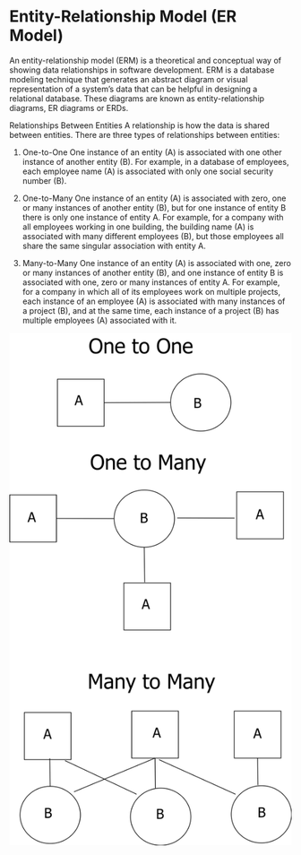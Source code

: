 # Entity-Relationship Model (ER Model)

An entity-relationship model (ERM) is a theoretical and conceptual way of showing data relationships in software development. ERM is a database modeling technique that generates an abstract diagram or visual representation of a system’s data that can be helpful in designing a relational database. These diagrams are known as entity-relationship diagrams, ER diagrams or ERDs.

Relationships Between Entities
A relationship is how the data is shared between entities. There are three types of relationships between entities:

1. One-to-One
One instance of an entity (A) is associated with one other instance of another entity (B). For example, in a database of employees, each employee name (A) is associated with only one social security number (B).

2. One-to-Many
One instance of an entity (A) is associated with zero, one or many instances of another entity (B), but for one instance of entity B there is only one instance of entity A. For example, for a company with all employees working in one building, the building name (A) is associated with many different employees (B), but those employees all share the same singular association with entity A.

3. Many-to-Many
One instance of an entity (A) is associated with one, zero or many instances of another entity (B), and one instance of entity B is associated with one, zero or many instances of entity A. For example, for a company in which all of its employees work on multiple projects, each instance of an employee (A) is associated with many instances of a project (B), and at the same time, each instance of a project (B) has multiple employees (A) associated with it.

![ER Model](sayantan_diagram.svg)
